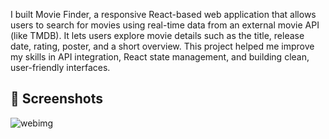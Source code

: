 I built Movie Finder, a responsive React-based web application that allows users to search for movies using real-time data from an external movie API (like TMDB). It lets users explore movie details such as the title, release date, rating, poster, and a short overview. This project helped me improve my skills in API integration, React state management, and building clean, user-friendly interfaces.
## 📸 Screenshots
![webimg](https://github.com/user-attachments/assets/749747b5-adc1-494e-bcc3-d48cb3805cfb)
